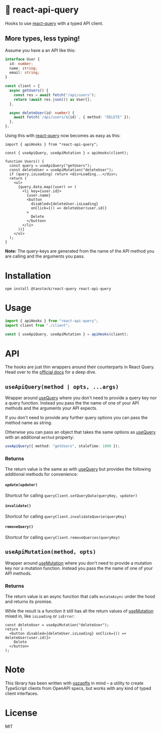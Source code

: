 # 🌸 react-api-query

Hooks to use [react-query](https://react-query.tanstack.com/) with a typed API client.

## More types, less typing!

Assume you have a an API like this:

```ts
interface User {
  id: number;
  name: string;
  email: string;
}

const client = {
  async getUsers() {
    const res = await fetch("/api/users");
    return (await res.json()) as User[];
  },

  async deleteUser(id: number) {
    await fetch(`/api/users/${id}`, { method: "DELETE" });
  },
};
```

Using this with [react-query](https://react-query.tanstack.com/) now becomes as easy as this:

```tsx
import { apiHooks } from "react-api-query";

const { useApiQuery, useApiMutation } = apiHooks(client);

function Users() {
  const query = useApiQuery("getUsers");
  const deleteUser = useApiMutation("deleteUser");
  if (query.isLoading) return <div>Loading...</div>;
  return (
    <ul>
      {query.data.map((user) => (
        <li key={user.id}>
          {user.name}
          <button
            disabled={deleteUser.isLoading}
            onClick={() => deleteUser(user.id)}
          >
            Delete
          </button>
        </li>
      ))}
    </ul>
  );
}
```

**Note:** The query-keys are generated from the name of the API method you are calling and the arguments you pass.

# Installation

```
npm install @tanstack/react-query react-api-query
```

# Usage

```ts
import { apiHooks } from "react-api-query";
import client from "./client";

const { useApiQuery, useApiMutation } = apiHooks(client);
```

# API

The hooks are just thin wrappers around their counterparts in React Query. Head over to the [official docs](https://tanstack.com/query/v4/docs/adapters/react-query) for a deep dive.

## `useApiQuery(method | opts, ...args)`

Wrapper around [useQuery](https://tanstack.com/query/v4/docs/reference/useQuery) where you don't need to provide a query key nor a query function. Instead you pass the the name of one of your API methods and
the arguments your API expects.

If you don't need to provide any further query options
you can pass the method name as string.

Otherwise you can pass an object that takes the same options as [useQuery](https://tanstack.com/query/v4/docs/reference/useQuery) with an additional `method` property:

```ts
useApiQuery({ method: "getUsers", staleTime: 1000 });
```

### Returns

The return value is the same as with [useQuery](https://tanstack.com/query/v4/docs/reference/useQuery) but provides the following additional methods for convenience:

#### `update(updater)`

Shortcut for calling `queryClient.setQueryData(queryKey, updater)`

#### `invalidate()`

Shortcut for calling `queryClient.invalidateQuerie(queryKey)`

#### `removeQuery()`

Shortcut for calling `queryClient.removeQueries(queryKey)`

## `useApiMutation(method, opts)`

Wrapper around [useMutation](https://react-query.tanstack.com/reference/useMutation) where you don't need to provide a mutation key nor a mutation function. Instead you pass the the name of one of your API methods.

### Returns

The return value is an async function that calls `mutateAsync` under the hood and returns its promise.

While the result is a function it still has all the return values of [useMutation](https://tanstack.com/query/v4/docs/reference/useMutation) mixed in, like `isLoading` or `isError`:

```tsx
const deleteUser = useApiMutation("deleteUser");
return (
  <button disabled={deleteUser.isLoading} onClick={() => deleteUser(user.id)}>
    Delete
  </button>
);
```

# Note

This library has been written with [oazapfts](https://npmjs.com/package/oazapfts) in mind – a utility to create TypeScript clients from OpenAPI specs, but works with any kind of typed client interfaces.

# License

MIT
